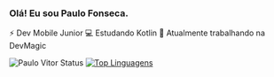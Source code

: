 ### Olá! Eu sou Paulo Fonseca.


⚡ Dev Mobile Junior
💻 Estudando Kotlin
🔭 Atualmente trabalhando na DevMagic


![Paulo Vitor Status](https://github-readme-stats.vercel.app/api?username=PauloVOFonseca&show_icons=true&theme=radical&count_private=true) [![Top Linguagens](https://github-readme-stats.vercel.app/api/top-langs/?username=PauloVOFonseca&theme=radical)](https://github.com/PauloVOFonseca/github-readme-stats)

<!--
**PauloVOFonseca/PauloVOFonseca** is a ✨ _special_ ✨ repository because its `README.md` (this file) appears on your GitHub profile.

Here are some ideas to get you started:

- 🔭 I’m currently working on ...
- 🌱 I’m currently learning ...
- 👯 I’m looking to collaborate on ...
- 🤔 I’m looking for help with ...
- 💬 Ask me about ...
- 📫 How to reach me: ...
- 😄 Pronouns: ...
- ⚡ Fun fact: ...
-->

